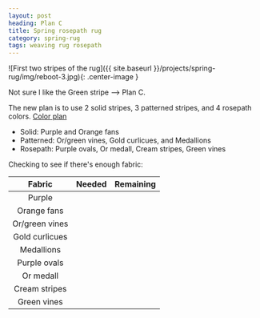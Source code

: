 ```yaml
---
layout: post
heading: Plan C
title: Spring rosepath rug
category: spring-rug
tags: weaving rug rosepath
---
```

![First two stripes of the rug]({{ site.baseurl }}/projects/spring-rug/img/reboot-3.jpg){: .center-image }

Not sure I like the Green stripe –> Plan C.

The new plan is to use 2 solid stripes, 3 patterned stripes, and 4 rosepath colors.
<a href="http://lynness.github.io/projects/spring-rug/spring-plan-reboot-3.htm">Color plan</a>

* Solid: Purple and Orange fans
* Patterned: Or/green vines, Gold curlicues, and Medallions
* Rosepath: Purple ovals, Or medall, Cream stripes, Green vines

Checking to see if there's enough fabric:

|     Fabric     | Needed | Remaining |
|:--------------:|:------:|:---------:|
| Purple         |        |           |
| Orange fans    |        |           |
| Or/green vines |        |           |
| Gold curlicues |        |           |
| Medallions     |        |           |
| Purple ovals   |        |           |
| Or medall      |        |           |
| Cream stripes  |        |           |
| Green vines    |        |           |

